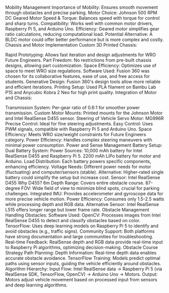 Mobility Management
Importance of Mobility:
Ensures smooth movement through obstacles and precise parking.
Motor Choice: Johnson 500 RPM DC Geared Motor
Speed & Torque: Balances speed with torque for control and sharp turns.
Compatibility: Works well with common motor drivers, Raspberry Pi 5, and Arduino Uno.
Efficiency: Geared motor simplifies gear ratio calculations, reducing computational load.
Potential Alternative: A BLDC motor could offer better performance but is more complex and costly.
Chassis and Motor Implementation
Custom 3D Printed Chassis:

Rapid Prototyping: Allows fast iteration and design adjustments for WRO Future Engineers.
Part Freedom: No restrictions from pre-built chassis designs, allowing part customization.
Space Efficiency: Optimizes use of space to meet WRO size regulations.
Software Used: Fusion 360 was chosen for its collaborative features, ease of use, and free access for students.
Generative Design: Fusion 360's design tools allow more reliable and efficient iterations.
Printing Setup: Used PLA filament on Bambu Lab P1S and Anycubic Kobra 2 Neo for high print quality.
Integration of Motor and Chassis:

Transmission System: Per-gear ratio of 0.6:1 for smoother power transmission.
Custom Motor Mounts: Printed mounts for the Johnson Motor and Intel RealSense D455 sensor.
Steering of Vehicle
Servo Motor: MG996R
Precise Control: Ideal for fine steering adjustments.
Easy Control: Uses PWM signals, compatible with Raspberry Pi 5 and Arduino Uno.
Space Efficiency: Meets WRO size/weight constraints for Future Engineers category.
Power Efficiency: Handles complex steering maneuvers with minimal power consumption.
Power and Sense Management
Battery Setup:
Dual Battery System:
Power Sources:
10,000 mAh battery for Intel RealSense D455 and Raspberry Pi 5.
2200 mAh LiPo battery for motor and Arduino.
Load Distribution: Each battery powers specific components, enhancing efficiency.
Voltage Needs: Different power needs for motor (fluctuating) and computer/sensors (stable).
Alternative: Higher-rated single battery could simplify the setup but increase cost.
Sensor: Intel RealSense D455
Why D455?
6m Depth Range: Covers entire obstacle course.
87-degree FOV: Wide field of view to minimize blind spots, crucial for parking challenges.
Integrated IMU: Provides accelerometer and gyroscope data for more precise vehicle motion.
Power Efficiency: Consumes only 1.5-2.5 watts while processing depth and RGB data.
Alternative Sensor: Intel RealSense L515 offers longer range but lower frame rate.
Obstacle Management
Handling Obstacles:
Software Used:
OpenCV: Processes images from Intel RealSense D455 to detect and classify obstacles based on color.
TensorFlow: Uses deep learning models on Raspberry Pi 5 to identify and avoid obstacles (e.g., traffic signs).
Community Support: Both platforms have strong documentation and large communities for troubleshooting.
Real-time Feedback: RealSense depth and RGB data provide real-time input to Raspberry Pi algorithms, optimizing decision-making.
Obstacle Course Strategy
Path Planning:
Depth Information: Real-time depth data enables accurate obstacle avoidance.
TensorFlow Training: Models predict optimal paths using sensor inputs, guiding the vehicle efficiently around obstacles.
Algorithm Hierarchy:
Input Flow: Intel RealSense data → Raspberry Pi 5 (via RealSense SDK, TensorFlow, OpenCV) → Arduino Uno → Motors.
Output: Motors adjust vehicle movement based on processed input from sensors and deep learning algorithms.
